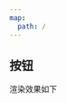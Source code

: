 ```yaml
---
map:
  path: /
---
```


## 按钮

渲染效果如下

<demo src="./demo.vue"
  title="Demo 演示"
  desc="这是一个 Demo 渲染示例">
</demo>

<API src="../GradientBorder.vue" lang="zh"></API>
